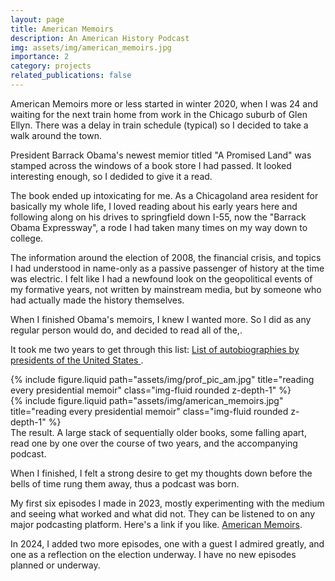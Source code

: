 ```yaml
---
layout: page
title: American Memoirs
description: An American History Podcast
img: assets/img/american_memoirs.jpg
importance: 2
category: projects
related_publications: false
---
```


American Memoirs more or less started in winter 2020, when I was 24 and waiting for the next train home from work in the Chicago suburb of Glen Ellyn. There was a delay in train schedule (typical) so I decided to take a walk around the town.

President Barrack Obama's newest memior titled "A Promised Land" was stamped across the windows of a book store I had passed. It looked interesting enough, so I dedided to give it a read.

The book ended up intoxicating for me. As a Chicagoland area resident for basically my whole life, I loved reading about his early years here and following along on his drives to springfield down I-55, now the "Barrack Obama Expressway", a rode I had taken many times on my way down to college.

The information around the election of 2008, the financial crisis, and topics I had understood in name-only as a passive passenger of history at the time was electric. I felt like I had a newfound look on the geopolitical events of my formative years, not written by mainstream media, but by someone who had actually made the history themselves.

When I finished Obama's memoirs, I knew I wanted more. So I did as any regular person would do, and decided to read all of the,.

It took me two years to get through this list: <a href=" https://en.wikipedia.org/wiki/List_of_autobiographies_by_presidents_of_the_United_States">List of autobiographies by presidents of the United States
</a>.

<div class="row justify-content-sm-center">
    <div class="col-sm mt-3 mt-md-0">
        {% include figure.liquid path="assets/img/prof_pic_am.jpg" title="reading every presidential memoir" class="img-fluid rounded z-depth-1" %}
    </div>
    <div class="col-sm mt-3 mt-md-0">
        {% include figure.liquid path="assets/img/american_memoirs.jpg" title="reading every presidential memoir" class="img-fluid rounded z-depth-1" %}
    </div>
</div>
<div class="caption">
    The result. A large stack of sequentially older books, some falling apart, read one by one over the course of two years, and the accompanying podcast.
</div>

When I finished, I felt a strong desire to get my thoughts down before the bells of time rung them away, thus a podcast was born.

My first six episodes I made in 2023, mostly experimenting with the medium and seeing what worked and what did not. They can be listened to on any major podcasting platform. Here's a link if you like. <a href="https://rss.com/podcasts/americanmemoirs/">American Memoirs</a>.

In 2024, I added two more episodes, one with a guest I admired greatly, and one as a reflection on the election underway. I have no new episodes planned or underway.
